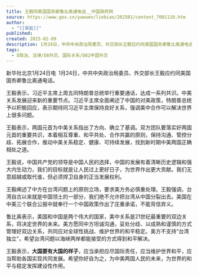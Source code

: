 ```yaml
---
title: 王毅同美国国务卿鲁比奥通电话__中国政府网⁤
source: https://www.gov.cn/yaowen/liebiao/202501/content_7001110.htm
author:
  - "[[宋岩]]"
published: 
created: 2025-02-09
description: 1月24日，中共中央政治局委员、外交部长王毅应约同美国国务卿鲁比奥通电话。
tags:
  - D政治、法律/D8外交、国际关系/D82中国外交
---
```

新华社北京1月24日电 1月24日，中共中央政治局委员、外交部长王毅应约同美国国务卿鲁比奥通电话。

王毅表示，习近平主席上周五同特朗普总统举行重要通话，达成一系列共识。中美关系发展迎来新的重要节点。习近平主席全面阐述了中国的对美政策，特朗普总统予以积极回应，表示期待同习近平主席保持良好关系，强调美中合作可以解决世界上很多问题。

王毅表示，两国元首为中美关系指出了方向、确立了基调。双方团队要落实好两国元首的重要共识，本着相互尊重、和平共处、合作共赢的原则，保持沟通、管控分歧、拓展合作，推动中美关系稳定、健康、可持续发展，找到新时期中美两国正确相处之道。

王毅说，中国共产党的领导是中国人民的选择，中国的发展有着清晰历史逻辑和强大内生动力，我们的目标就是让人民过上更好日子，为世界作出更大贡献。我们无意超越或取代谁，但必须捍卫自身的正当发展权利。

王毅阐述了中方在台湾问题上的原则立场，要求美方务必慎重处理。王毅强调，台湾自古以来就是中国领土的一部分，我们绝不允许把台湾从中国分裂出去。美国在中美三个联合公报中就奉行一个中国政策作出了庄重承诺，不能背信弃义。

鲁比奥表示，美国和中国是两个伟大的国家，美中关系是21世纪最重要的双边关系，将决定世界的未来。美方愿同中方坦诚沟通，妥处分歧、以成熟和谨慎的方式管理好双边关系，共同应对全球性挑战、维护世界的和平稳定。美方不支持“台湾独立”，希望台湾问题以海峡两岸都能接受的方式得到和平解决。

王毅表示，**大国要有大国的样子**，应当承担应尽国际责任，应当维护世界和平，应当帮助各国实现共同发展。希望你好自为之，为中美两国人民的未来，为世界的和平与稳定发挥建设性作用。